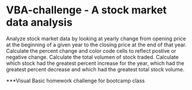 # VBA-challenge - A stock market data analysis
Analyze stock market data by looking at yearly change from opening price at the beginning of a given year to the closing price at the end of that year. 
Calculate the percent change and color code cells to reflect postive or negative change.
Calculate the total volumen of stock traded.
Calculate which stock had the greatest percent increase for the year, which had the greatest percent decrease and which had the greatest total stock volume.


***Visual Basic homework challenge for bootcamp class


